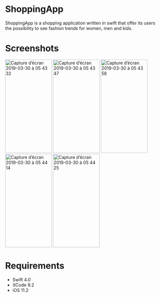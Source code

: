 # ShoppingApp

ShoppingApp is a shopping application written in swift that offer its users the possibility to see fashion trends for women, men and kids.

# Screenshots

<img width="150" height="300" alt="Capture d’écran 2019-03-30 à 05 43 32" src="https://user-images.githubusercontent.com/39087448/55271655-b40d4100-52b0-11e9-8bf1-c2955b7af9e9.png"> <img width="150" height="300" alt="Capture d’écran 2019-03-30 à 05 43 47" src="https://user-images.githubusercontent.com/39087448/55271665-d30bd300-52b0-11e9-9a74-590c451f0f74.png"> <img width="150" height="300" alt="Capture d’écran 2019-03-30 à 05 43 58" src="https://user-images.githubusercontent.com/39087448/55271673-fafb3680-52b0-11e9-8a50-de4a37ddec0e.png"> <img width="150" height="300" alt="Capture d’écran 2019-03-30 à 05 44 14" src="https://user-images.githubusercontent.com/39087448/55271685-1403e780-52b1-11e9-8cd8-762e3c9bf475.png"> <img width="150" height="300" alt="Capture d’écran 2019-03-30 à 05 44 25" src="https://user-images.githubusercontent.com/39087448/55271694-31d14c80-52b1-11e9-874e-1b1e9560b17f.png">

# Requirements

* Swift 4.0
* XCode 9.2
* iOS 11.2
